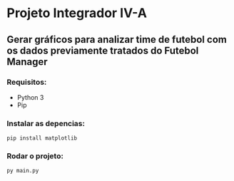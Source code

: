 # Projeto Integrador IV-A
## Gerar gráficos para analizar time de futebol com os dados previamente tratados do Futebol Manager

### Requisitos:
- Python 3
- Pip

### Instalar as depencias:
`pip install matplotlib`

### Rodar o projeto:
`py main.py`
